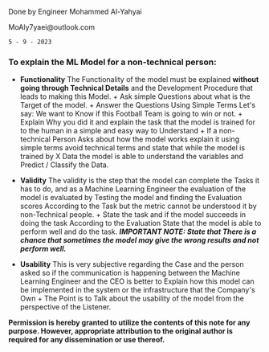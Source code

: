 <p>Done by Engineer Mohammed Al-Yahyai</P>
<p>MoAly7yaei@outlook.com</p>


	5 - 9 - 2023

<h3>To explain the ML Model for a non-technical person:</h3>

+
	**Functionality**
		The Functionality of the model must be explained **without going through Technical Details** and the Development Procedure that leads to making this Model.
			+ Ask simple Questions about what is the Target of the model.
			+ Answer the Questions Using Simple Terms Let's say: We want to Know if this Football Team is going to win or not.
			+ Explain Why you did it and explain the task that the model is trained for to the human in a simple and easy way to Understand
			+ If a non-technical Person Asks about how the model works explain it using simple terms avoid technical terms and state that while the model is trained by X Data the model is able to understand the variables and Predict / Classify the Data.
+ 
	**Validity**
		The validity is the step that the model can complete the Tasks it has to do, and as a Machine Learning Engineer the evaluation of the model is evaluated by Testing the model and finding the Evaluation scores According to the Task but the metric cannot be understood it by non-Technical people.
			+ State the task and if the model succeeds in doing the task According to the Evaluation State that the model is able to perform well and do the task.
			***IMPORTANT NOTE: State that There is a chance that sometimes the model may give the wrong results and not perform well.***
		
+
	**Usability**
		This is very subjective regarding the Case and the person asked so if the communication is happening between the Machine Learning Engineer and the CEO is better to Explain how this model can be implemented in the system or the infrastructure that the Company's Own
			+ The Point is to Talk about the usability of the model from the perspective of the Listener. 

****Permission is hereby granted to utilize the contents of this note for any purpose. However, appropriate attribution to the original author is required for any dissemination or use thereof.****
